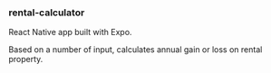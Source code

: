 ### rental-calculator

React Native app built with Expo. 

Based on a number of input, calculates annual gain or loss on rental property.
